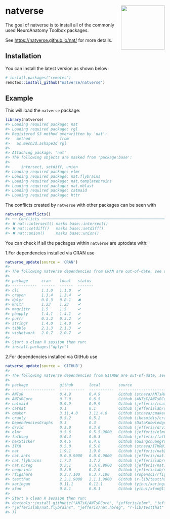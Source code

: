 
<!-- README.md is generated from README.Rmd. Please edit that file -->

# natverse <a href='https://natverse.github.io/'><img src='images/hex-natverse_logo.png' align="right" height="138.5" /></a>

<!-- badges: start -->


<!-- badges: end -->

The goal of natverse is to install all of the commonly used NeuroAnatomy
Toolbox packages.

See <https://natverse.github.io/nat/> for more details.

## Installation

You can install the latest version as shown below:

``` r
# install.packages("remotes")
remotes::install_github("natverse/natverse")
```

## Example

This will load the `natverse` package:

``` r
library(natverse)
#> Loading required package: nat
#> Loading required package: rgl
#> Registered S3 method overwritten by 'nat':
#>   method             from
#>   as.mesh3d.ashape3d rgl
#> 
#> Attaching package: 'nat'
#> The following objects are masked from 'package:base':
#> 
#>     intersect, setdiff, union
#> Loading required package: elmr
#> Loading required package: nat.flybrains
#> Loading required package: nat.templatebrains
#> Loading required package: nat.nblast
#> Loading required package: catmaid
#> Loading required package: httr
```

The conflicts created by `natverse` with other packages can be seen with

``` r
natverse_conflicts()
#> ── Conflicts ──────────────────────────────────────────────────────────────────────── natverse_conflicts() ──
#> ✖ nat::intersect() masks base::intersect()
#> ✖ nat::setdiff()   masks base::setdiff()
#> ✖ nat::union()     masks base::union()
```

You can check if all the packages within `natverse` are uptodate with:

1.For dependencies installed via CRAN use

``` r
natverse_update(source = 'CRAN')
#> 
#> The following natverse dependencies from CRAN are out-of-date, see details below:
#> 
#> package      cran    local   status 
#> -----------  ------  ------  -------
#> cli          1.1.0   1.1.0   ✔      
#> crayon       1.3.4   1.3.4   ✔      
#> dplyr        0.8.3   0.8.1   ✖      
#> knitr        1.23    1.23    ✔      
#> magrittr     1.5     1.5     ✔      
#> pbapply      1.4.1   1.4.1   ✔      
#> purrr        0.3.2   0.3.2   ✔      
#> stringr      1.4.0   1.4.0   ✔      
#> tibble       2.1.3   2.1.3   ✔      
#> visNetwork   2.0.7   2.0.7   ✔      
#> 
#> Start a clean R session then run:
#> install.packages("dplyr")
```

2.For dependencies installed via GitHub use

``` r
natverse_update(source = 'GITHUB')
#> 
#> The following natverse dependencies from GITHUB are out-of-date, see details below:
#> 
#> package              github       local        source                                              status 
#> -------------------  -----------  -----------  --------------------------------------------------  -------
#> ANTsR                0.4.9        0.4.9        Github (stnava/ANTsR@69d65b6)                       ✔      
#> ANTsRCore            0.7.0        0.6.5        Github (ANTsX/ANTsRCore@75c61a6)                    ✖      
#> catmaid              0.9.9        0.9.9        Github (jefferis/rcatmaid@6cbc83a)                  ✔      
#> catnat               0.1          0.1          Github (jefferislab/catnat@12456e8)                 ✔      
#> cmaker               3.11.4.0     3.11.4.0     Github (stnava/cmaker@c89fe8e)                      ✔      
#> cranly               0.5.2        0.5.2        Github (ikosmidis/cranly@b34d49f)                   ✔      
#> DependenciesGraphs   0.3          0.3          Github (DataKnowledge/DependenciesGraphs@3c33e2a)   ✔      
#> drvid                0.3.0        0.3.0        Github (jefferis/drvid@cdd2a48)                     ✔      
#> elmr                 0.5.6        0.5.5.9000   Github (jefferis/elmr@e34dc5e)                      ✖      
#> fafbseg              0.6.4        0.6.3        Github (jefferis/fafbseg@1a8bcea)                   ✖      
#> hexSticker           0.4.6        0.4.6        Github (GuangchuangYu/hexSticker@f276d6d)           ✔      
#> ITKR                 0.5.0        0.5.0        Github (stnava/ITKR@1b88aa6)                        ✔      
#> nat                  1.9.1        1.9.0        Github (jefferis/nat@0dd3be6)                       ✖      
#> nat.ants             0.0.0.9000   0.0.0.9000   Github (jefferis/nat.ants@1ff3154)                  ✔      
#> nat.flybrains        1.7.3        1.7.2        Github (jefferislab/nat.flybrains@3e4c535)          ✖      
#> nat.h5reg            0.3.1        0.3.0.9000   Github (jefferis/nat.h5reg@346d7fc)                 ✖      
#> neuprintr            0.2.0        0.2.0        Github (jefferislab/neuprintr@f3e640d)              ✔      
#> rfigshare            0.3.7.100    0.3.7.100    Github (ropensci/rfigshare@3379786)                 ✔      
#> testthat             2.2.1.9000   2.1.1.9000   Github (r-lib/testthat@4a546fa)                     ✖      
#> xaringan             0.11.1       0.11.1       Github (yihui/xaringan@a302c7d)                     ✔      
#> xfun                 0.8.1        0.8.1        Github (yihui/xfun@1385b16)                         ✔      
#> 
#> Start a clean R session then run:
#> devtools::install_github(c("ANTsX/ANTsRCore", "jefferis/elmr", "jefferis/fafbseg", "jefferis/nat", 
#> "jefferislab/nat.flybrains", "jefferis/nat.h5reg", "r-lib/testthat"
#> ))
```
